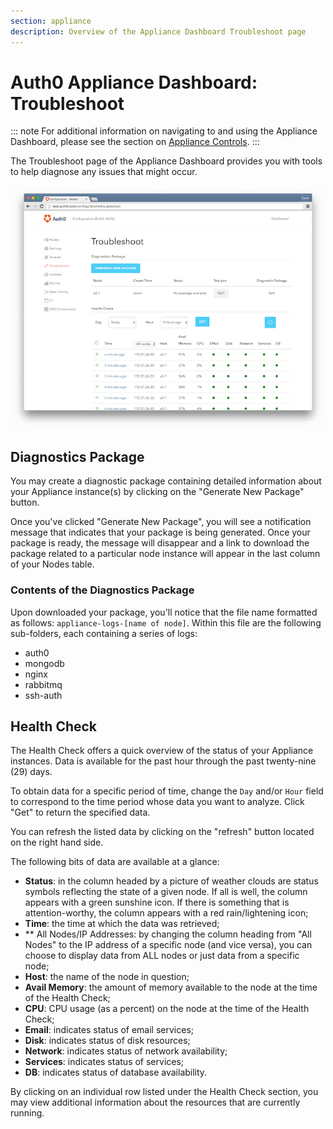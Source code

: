 ```yaml
---
section: appliance
description: Overview of the Appliance Dashboard Troubleshoot page
---
```


# Auth0 Appliance Dashboard: Troubleshoot

::: note
  For additional information on navigating to and using the Appliance Dashboard, please see the section on [Appliance Controls](/appliance/dashboard#appliance-controls).
:::

The Troubleshoot page of the Appliance Dashboard provides you with tools to help diagnose any issues that might occur.

![](/media/articles/appliance/dashboard/troubleshoot.png)

## Diagnostics Package

You may create a diagnostic package containing detailed information about your Appliance instance(s) by clicking on the "Generate New Package" button.

Once you've clicked "Generate New Package", you will see a notification message that indicates that your package is being generated. Once your package is ready, the message will disappear and a link to download the package related to a particular node instance will appear in the last column of your Nodes table.

### Contents of the Diagnostics Package

Upon downloaded your package, you'll notice that the file name formatted as follows: `appliance-logs-[name of node]`. Within this file are the following sub-folders, each containing a series of logs:

* auth0
* mongodb
* nginx
* rabbitmq
* ssh-auth

## Health Check

The Health Check offers a quick overview of the status of your Appliance instances. Data is available for the past hour through the past twenty-nine (29) days.

To obtain data for a specific period of time, change the `Day` and/or `Hour` field to correspond to the time period whose data you want to analyze. Click "Get" to return the specified data.

You can refresh the listed data by clicking on the "refresh" button located on the right hand side.

The following bits of data are available at a glance:

* **Status**: in the column headed by a picture of weather clouds are status symbols reflecting the state of a given node. If all is well, the column appears with a green sunshine icon. If there is something that is attention-worthy, the column appears with a red rain/lightening icon;
* **Time**: the time at which the data was retrieved;
* ** All Nodes/IP Addresses: by changing the column heading from "All Nodes" to the IP address of a specific node (and vice versa), you can choose to display data from ALL nodes or just data from a specific node;
* **Host**: the name of the node in question;
* **Avail Memory**: the amount of memory available to the node at the time of the Health Check;
* **CPU**: CPU usage (as a percent) on the node at the time of the Health Check;
* **Email**: indicates status of email services;
* **Disk**: indicates status of disk resources;
* **Network**: indicates status of network availability;
* **Services**: indicates status of services;
* **DB**: indicates status of database availability.

By clicking on an individual row listed under the Health Check section, you may view additional information about the resources that are currently running.

